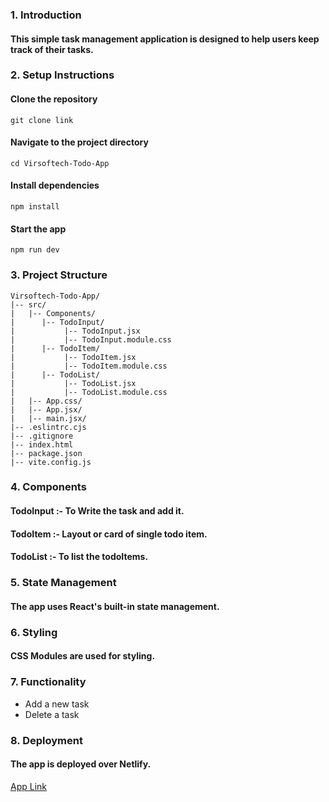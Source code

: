 ### 1. Introduction
#### This simple task management application is designed to help users keep track of their tasks.
### 2. Setup Instructions
#### Clone the repository
`git clone link`
#### Navigate to the project directory
`cd Virsoftech-Todo-App` 
#### Install dependencies
`npm install`
#### Start the app
`npm run dev`
### 3. Project Structure
```
Virsoftech-Todo-App/
|-- src/
|   |-- Components/
|      |-- TodoInput/
|           |-- TodoInput.jsx
|           |-- TodoInput.module.css
|      |-- TodoItem/
|           |-- TodoItem.jsx
|           |-- TodoItem.module.css
|      |-- TodoList/
|           |-- TodoList.jsx
|           |-- TodoList.module.css
|   |-- App.css/
|   |-- App.jsx/
|   |-- main.jsx/
|-- .eslintrc.cjs
|-- .gitignore
|-- index.html
|-- package.json
|-- vite.config.js
```
### 4. Components
#### TodoInput :- To Write the task and add it.
#### TodoItem :- Layout or card of single todo item.
#### TodoList :- To list the todoItems.
### 5. State Management
#### The app uses React's built-in state management.
### 6. Styling 
#### CSS Modules are used for styling.
### 7. Functionality
+ Add a new task
+ Delete a task
### 8. Deployment
#### The app is deployed over Netlify.
[App Link]()

